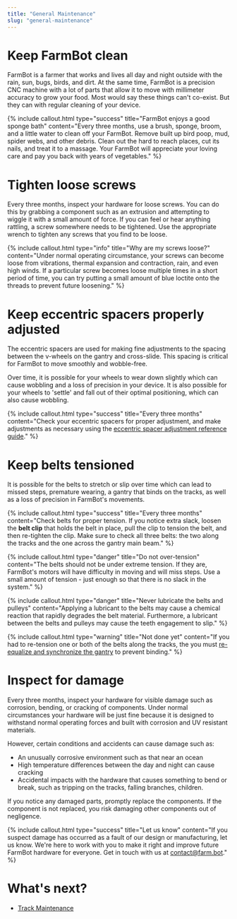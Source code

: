 ```yaml
---
title: "General Maintenance"
slug: "general-maintenance"
---
```


# Keep FarmBot clean

FarmBot is a farmer that works and lives all day and night outside with the rain, sun, bugs, birds, and dirt. At the same time, FarmBot is a precision CNC machine with a lot of parts that allow it to move with millimeter accuracy to grow your food. Most would say these things can't co-exist. But they can with regular cleaning of your device.

{%
include callout.html
type="success"
title="FarmBot enjoys a good sponge bath"
content="Every three months, use a brush, sponge, broom, and a little water to clean off your FarmBot. Remove built up bird poop, mud, spider webs, and other debris. Clean out the hard to reach places, cut its nails, and treat it to a massage. Your FarmBot will appreciate your loving care and pay you back with years of vegetables."
%}

# Tighten loose screws

Every three months, inspect your hardware for loose screws. You can do this by grabbing a component such as an extrusion and attempting to wiggle it with a small amount of force. If you can feel or hear anything rattling, a screw somewhere needs to be tightened. Use the appropriate wrench to tighten any screws that you find to be loose.

{%
include callout.html
type="info"
title="Why are my screws loose?"
content="Under normal operating circumstance, your screws can become loose from vibrations, thermal expansion and contraction, rain, and even high winds. If a particular screw becomes loose multiple times in a short period of time, you can try putting a small amount of blue loctite onto the threads to prevent future loosening."
%}

# Keep eccentric spacers properly adjusted

The eccentric spacers are used for making fine adjustments to the spacing between the v-wheels on the gantry and cross-slide. This spacing is critical for FarmBot to move smoothly and wobble-free.

Over time, it is possible for your wheels to wear down slightly which can cause wobbling and a loss of precision in your device. It is also possible for your wheels to 'settle' and fall out of their optimal positioning, which can also cause wobbling.

{%
include callout.html
type="success"
title="Every three months"
content="Check your eccentric spacers for proper adjustment, and make adjustments as necessary using the [eccentric spacer adjustment reference guide](../reference/eccentric-spacer-adjustment.md)."
%}

# Keep belts tensioned
It is possible for the belts to stretch or slip over time which can lead to missed steps, premature wearing, a gantry that binds on the tracks, as well as a loss of precision in FarmBot's movements.

{%
include callout.html
type="success"
title="Every three months"
content="Check belts for proper tension. If you notice extra slack, loosen the **belt clip** that holds the belt in place, pull the clip to tension the belt, and then re-tighten the clip. Make sure to check all three belts: the two along the tracks and the one across the gantry main beam."
%}



{%
include callout.html
type="danger"
title="Do not over-tension"
content="The belts should not be under extreme tension. If they are, FarmBot's motors will have difficulty in moving and will miss steps. Use a small amount of tension - just enough so that there is no slack in the system."
%}



{%
include callout.html
type="danger"
title="Never lubricate the belts and pulleys"
content="Applying a lubricant to the belts may cause a chemical reaction that rapidly degrades the belt material. Furthermore, a lubricant between the belts and pulleys may cause the teeth engagement to slip."
%}



{%
include callout.html
type="warning"
title="Not done yet"
content="If you had to re-tension one or both of the belts along the tracks, the you must [re-equalize and synchronize the gantry](../../FarmBot-Genesis-V1.5/gantry/attach-the-drivetrain.md#step-4-equalize-the-gantry) to prevent binding."
%}

# Inspect for damage

Every three months, inspect your hardware for visible damage such as corrosion, bending, or cracking of components. Under normal circumstances your hardware will be just fine because it is designed to withstand normal operating forces and built with corrosion and UV resistant materials.

However, certain conditions and accidents can cause damage such as:
* An unusually corrosive environment such as that near an ocean
* High temperature differences between the day and night can cause cracking
* Accidental impacts with the hardware that causes something to bend or break, such as tripping on the tracks, falling branches, children.

If you notice any damaged parts, promptly replace the components. If the component is not replaced, you risk damaging other components out of negligence.

{%
include callout.html
type="success"
title="Let us know"
content="If you suspect damage has occurred as a fault of our design or manufacturing, let us know. We're here to work with you to make it right and improve future FarmBot hardware for everyone. Get in touch with us at [contact@farm.bot](mailto:contact@farm.bot)."
%}


# What's next?

 * [Track Maintenance](track-maintenance.md)
